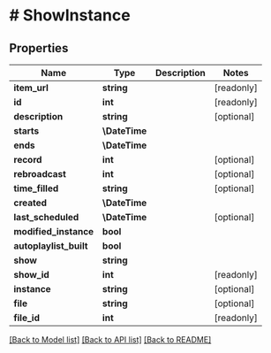 # # ShowInstance

## Properties

Name | Type | Description | Notes
------------ | ------------- | ------------- | -------------
**item_url** | **string** |  | [readonly]
**id** | **int** |  | [readonly]
**description** | **string** |  | [optional]
**starts** | **\DateTime** |  |
**ends** | **\DateTime** |  |
**record** | **int** |  | [optional]
**rebroadcast** | **int** |  | [optional]
**time_filled** | **string** |  | [optional]
**created** | **\DateTime** |  |
**last_scheduled** | **\DateTime** |  | [optional]
**modified_instance** | **bool** |  |
**autoplaylist_built** | **bool** |  |
**show** | **string** |  |
**show_id** | **int** |  | [readonly]
**instance** | **string** |  | [optional]
**file** | **string** |  | [optional]
**file_id** | **int** |  | [readonly]

[[Back to Model list]](../../README.md#models) [[Back to API list]](../../README.md#endpoints) [[Back to README]](../../README.md)
